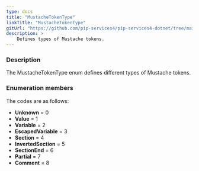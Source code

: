 ```yaml
---
type: docs
title: "MustacheTokenType"
linkTitle: "MustacheTokenType"
gitUrl: "https://github.com/pip-services4/pip-services4-dotnet/tree/main/pip-services4-expressions-dotnet"
description: > 
    Defines types of Mustache tokens.
---
```


### Description

The MustacheTokenType enum defines different types of Mustache tokens.


### Enumeration members

The codes are as follows:

- **Unknown** = 0
- **Value** = 1
- **Variable** = 2
- **EscapedVariable** = 3
- **Section** = 4
- **InvertedSection** = 5
- **SectionEnd** = 6
- **Partial** = 7
- **Comment** = 8
